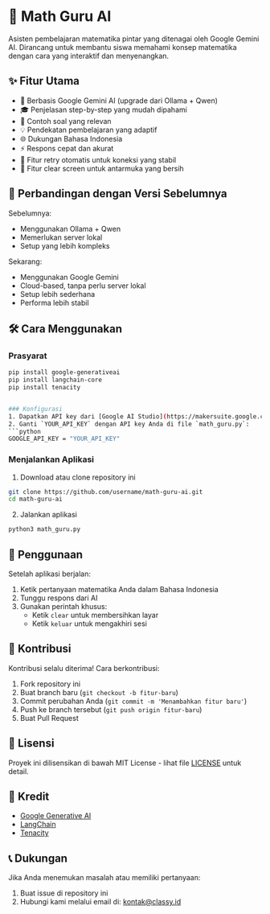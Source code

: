 # 🎯 Math Guru AI

Asisten pembelajaran matematika pintar yang ditenagai oleh Google Gemini AI. Dirancang untuk membantu siswa memahami konsep matematika dengan cara yang interaktif dan menyenangkan.

## ✨ Fitur Utama
- 🤖 Berbasis Google Gemini AI (upgrade dari Ollama + Qwen)
- 🎓 Penjelasan step-by-step yang mudah dipahami
- 📝 Contoh soal yang relevan
- 💡 Pendekatan pembelajaran yang adaptif
- 🌐 Dukungan Bahasa Indonesia
- ⚡ Respons cepat dan akurat
- 🔄 Fitur retry otomatis untuk koneksi yang stabil
- 🧹 Fitur clear screen untuk antarmuka yang bersih

## 🚀 Perbandingan dengan Versi Sebelumnya

Sebelumnya:
- Menggunakan Ollama + Qwen
- Memerlukan server lokal
- Setup yang lebih kompleks

Sekarang:
- Menggunakan Google Gemini
- Cloud-based, tanpa perlu server lokal
- Setup lebih sederhana
- Performa lebih stabil

## 🛠️ Cara Menggunakan

### Prasyarat
```bash
pip install google-generativeai
pip install langchain-core
pip install tenacity


### Konfigurasi
1. Dapatkan API key dari [Google AI Studio](https://makersuite.google.com/app/apikey)
2. Ganti `YOUR_API_KEY` dengan API key Anda di file `math_guru.py`:
```python
GOOGLE_API_KEY = "YOUR_API_KEY"
```

### Menjalankan Aplikasi
1. Download atau clone repository ini
```bash
git clone https://github.com/username/math-guru-ai.git
cd math-guru-ai
```

2. Jalankan aplikasi
```bash
python3 math_guru.py
```

## 📖 Penggunaan

Setelah aplikasi berjalan:
1. Ketik pertanyaan matematika Anda dalam Bahasa Indonesia
2. Tunggu respons dari AI
3. Gunakan perintah khusus:
   - Ketik `clear` untuk membersihkan layar
   - Ketik `keluar` untuk mengakhiri sesi

## 🤝 Kontribusi

Kontribusi selalu diterima! Cara berkontribusi:
1. Fork repository ini
2. Buat branch baru (`git checkout -b fitur-baru`)
3. Commit perubahan Anda (`git commit -m 'Menambahkan fitur baru'`)
4. Push ke branch tersebut (`git push origin fitur-baru`)
5. Buat Pull Request

## 📝 Lisensi

Proyek ini dilisensikan di bawah MIT License - lihat file [LICENSE](LICENSE) untuk detail.

## 🙏 Kredit

- [Google Generative AI](https://ai.google.dev/)
- [LangChain](https://www.langchain.com/)
- [Tenacity](https://tenacity.readthedocs.io/)

## 📞 Dukungan

Jika Anda menemukan masalah atau memiliki pertanyaan:
1. Buat issue di repository ini
2. Hubungi kami melalui email di: kontak@classy.id
```
